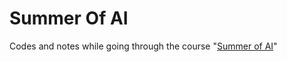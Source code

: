# Summer Of AI

Codes and notes while going through the course "[Summer of AI](https://summerofai.com/lessons/lesson0_code_getting_setup)"
